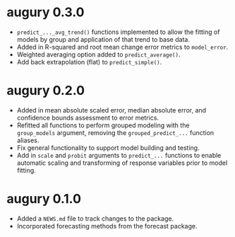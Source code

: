 # augury 0.3.0

* `predict_..._avg_trend()` functions implemented to allow the fitting of models
   by group and application of that trend to base data.
* Added in R-squared and root mean change error metrics to `model_error`.
* Weighted averaging option added to `predict_average()`.
* Add back extrapolation (flat) to `predict_simple()`.

# augury 0.2.0

* Added in mean absolute scaled error, median absolute error, and confidence
    bounds assessment to error metrics.
* Refitted all functions to perform grouped modeling with the `group_models`
    argument, removing the `grouped_predict_...` function aliases.
* Fix general functionality to support model building and testing.
* Add in `scale` and `probit` arguments to `predict_...` functions to enable
    automatic scaling and transforming of response variables prior to model
    fitting.

# augury 0.1.0

* Added a `NEWS.md` file to track changes to the package.
* Incorporated forecasting methods from the forecast package.
